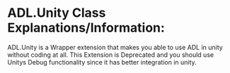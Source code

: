 # ADL.Unity Class Explanations/Information:  
ADL.Unity is a Wrapper extension that makes you able to use ADL in unity without coding at all.
This Extension is Deprecated and you should use Unitys Debug functionality since it has better integration in unity.